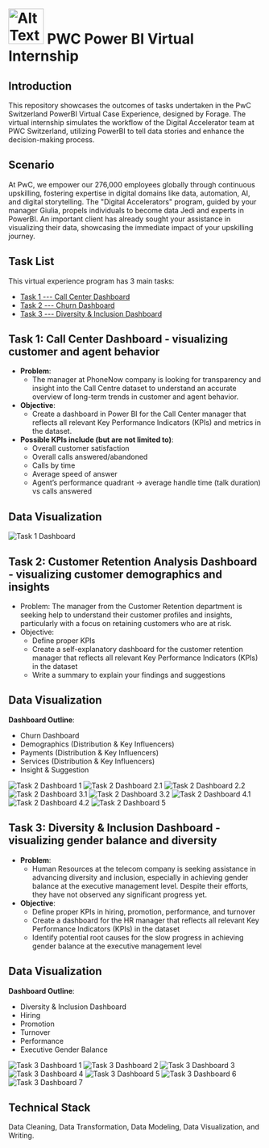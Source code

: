 # <img src="https://github.com/AbbyZhai/PWC-Power-BI-Virtual-Internship/blob/main/Task%201/Power-BI-Logo.png" alt="Alt Text" width="70"/> PWC Power BI Virtual Internship

## Introduction
This repository showcases the outcomes of tasks undertaken in the PwC Switzerland PowerBI Virtual Case Experience, designed by Forage. The virtual internship simulates the workflow of the Digital Accelerator team at PWC Switzerland, utilizing PowerBI to tell data stories and enhance the decision-making process.

## Scenario
At PwC, we empower our 276,000 employees globally through continuous upskilling, fostering expertise in digital domains like data, automation, AI, and digital storytelling. The "Digital Accelerators" program, guided by your manager Giulia, propels individuals to become data Jedi and experts in PowerBI. An important client has already sought your assistance in visualizing their data, showcasing the immediate impact of your upskilling journey.

## Task List
This virtual experience program has 3 main tasks:
- [Task 1 --- Call Center Dashboard](##data-visualization-----call-center-dashboard)
- [Task 2 --- Churn Dashboard](##data-visualization-----churn-dashboard)
- [Task 3 --- Diversity & Inclusion Dashboard](##data-visualization-----diversity-&-inclusion-dashboard)

## Task 1: Call Center Dashboard - visualizing customer and agent behavior
- **Problem**:
    - The manager at PhoneNow company is looking for transparency and insight into the Call Centre dataset to understand an accurate overview of long-term trends in customer and agent behavior.
- **Objective**:
    - Create a dashboard in Power BI for the Call Center manager that reflects all relevant Key Performance Indicators (KPIs) and metrics in the dataset.
- **Possible KPIs include (but are not limited to)**:
    - Overall customer satisfaction
    - Overall calls answered/abandoned
    - Calls by time
    - Average speed of answer
    - Agent’s performance quadrant -> average handle time (talk duration) vs calls answered

## Data Visualization

![Task 1 Dashboard](https://github.com/AbbyZhai/PWC-Power-BI-Virtual-Internship/blob/main/Task%201/task-1.png)

## Task 2: Customer Retention Analysis Dashboard - visualizing customer demographics and insights 
- Problem: The manager from the Customer Retention department is seeking help to understand their customer profiles and insights, particularly with a focus on retaining customers who are at risk. 
- Objective:
  - Define proper KPIs
  - Create a self-explanatory dashboard for the customer retention manager that reflects all relevant Key Performance Indicators (KPIs) in the dataset
  - Write a summary to explain your findings and suggestions

## Data Visualization

**Dashboard Outline**:
- Churn Dashboard
- Demographics (Distribution & Key Influencers)
- Payments (Distribution & Key Influencers)
- Services (Distribution & Key Influencers)
- Insight & Suggestion

![Task 2 Dashboard 1](https://github.com/AbbyZhai/PWC-Power-BI-Virtual-Internship/blob/main/Task%202/task-2-dashboard-images/task-2-1.png)
![Task 2 Dashboard 2.1](https://github.com/AbbyZhai/PWC-Power-BI-Virtual-Internship/blob/main/Task%202/task-2-dashboard-images/task-2-2.1.png)
![Task 2 Dashboard 2.2](https://github.com/AbbyZhai/PWC-Power-BI-Virtual-Internship/blob/main/Task%202/task-2-dashboard-images/task-2-2.2.png)
![Task 2 Dashboard 3.1](https://github.com/AbbyZhai/PWC-Power-BI-Virtual-Internship/blob/main/Task%202/task-2-dashboard-images/task-2-3.1.png)
![Task 2 Dashboard 3.2](https://github.com/AbbyZhai/PWC-Power-BI-Virtual-Internship/blob/main/Task%202/task-2-dashboard-images/task-2-3.2.png)
![Task 2 Dashboard 4.1](https://github.com/AbbyZhai/PWC-Power-BI-Virtual-Internship/blob/main/Task%202/task-2-dashboard-images/task-2-4.1.png)
![Task 2 Dashboard 4.2](https://github.com/AbbyZhai/PWC-Power-BI-Virtual-Internship/blob/main/Task%202/task-2-dashboard-images/task-2-4.2.png)
![Task 2 Dashboard 5](https://github.com/AbbyZhai/PWC-Power-BI-Virtual-Internship/blob/main/Task%202/task-2-dashboard-images/task-2-5.png)

## Task 3: Diversity & Inclusion Dashboard - visualizing gender balance and diversity
- **Problem**:
    - Human Resources at the telecom company is seeking assistance in advancing diversity and inclusion, especially in achieving gender balance at the executive management level. Despite their efforts, they have not observed any significant progress yet.
- **Objective**:
  - Define proper KPIs in hiring, promotion, performance, and turnover
  - Create a dashboard for the HR manager that reflects all relevant Key Performance Indicators (KPIs) in the dataset
  - Identify potential root causes for the slow progress in achieving gender balance at the executive management level

## Data Visualization

**Dashboard Outline**:
- Diversity & Inclusion Dashboard
- Hiring 
- Promotion 
- Turnover 
- Performance
- Executive Gender Balance

![Task 3 Dashboard 1](https://github.com/AbbyZhai/PWC-Power-BI-Virtual-Internship/blob/main/Task%203/task-3-dashboard-images/task-3-1.png)
![Task 3 Dashboard 2](https://github.com/AbbyZhai/PWC-Power-BI-Virtual-Internship/blob/main/Task%203/task-3-dashboard-images/task-3-2.png)
![Task 3 Dashboard 3](https://github.com/AbbyZhai/PWC-Power-BI-Virtual-Internship/blob/main/Task%203/task-3-dashboard-images/task-3-3.png)
![Task 3 Dashboard 4](https://github.com/AbbyZhai/PWC-Power-BI-Virtual-Internship/blob/main/Task%203/task-3-dashboard-images/task-3-4.png)
![Task 3 Dashboard 5](https://github.com/AbbyZhai/PWC-Power-BI-Virtual-Internship/blob/main/Task%203/task-3-dashboard-images/task-3-5.png)
![Task 3 Dashboard 6](https://github.com/AbbyZhai/PWC-Power-BI-Virtual-Internship/blob/main/Task%203/task-3-dashboard-images/task-3-6.png)
![Task 3 Dashboard 7](https://github.com/AbbyZhai/PWC-Power-BI-Virtual-Internship/blob/main/Task%203/task-3-dashboard-images/task-3-7.png)


## Technical Stack 
Data Cleaning, Data Transformation, Data Modeling, Data Visualization, and Writing. 

